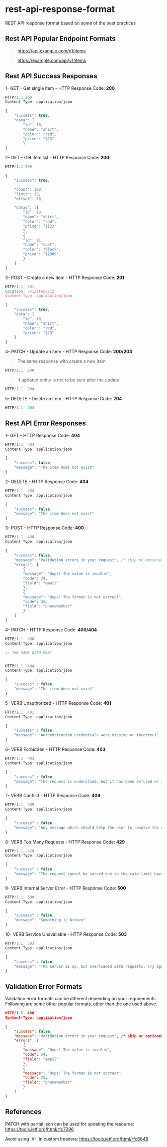 # rest-api-response-format
REST API response format based on some of the best practices

## Rest API Popular Endpoint Formats

> https://api.example.com/v1/items

> https://example.com/api/v1/items

## Rest API Success Responses

1- GET - Get single item - HTTP Response Code: **200**
```javascript
HTTP/1.1 200
Content-Type: application/json

{
    "success": true,
    "data": {
        "id": 10,
        "name": "shirt",
        "color": "red",
        "price": "$23"
        }
}

```
2- GET - Get item list - HTTP Response Code: **200**
```javascript
HTTP/1.1 200

{
    "success": true,

    "count": 100,
    "limit": 20,
    "offset": 30,

    "datas": [{
        "id": 10,
        "name": "shirt",
        "color": "red",
        "price": "$123"
        },
        {
        "id": 11,
        "name": "coat",
        "color": "black",
        "price": "$2300"
        }
    ]
}
```

3- POST - Create a new item - HTTP Response Code: **201**
```javascript
HTTP/1.1  201
Location: /v1/items/12
Content-Type: application/json

{
    "success": true,
    "data": {
        "id": 10,
        "name": "shirt",
        "color": "red",
        "price": "$23"
    }
}
```
4- PATCH - Update an item - HTTP Response Code: **200/204**

> The same response with create a new item

```javascript
HTTP/1.1  200
```

> If updated entity is not to be sent after the update

```javascript
HTTP/1.1  204
```

5- DELETE - Delete an item - HTTP Response Code: **204**
```javascript
HTTP/1.1  204
```


## Rest API Error Responses

1- GET - HTTP Response Code: **404**

```javascript
HTTP/1.1  404
Content-Type: application/json

{
    "success": false,
    "message": "The item does not exist"
}
```
2- DELETE - HTTP Response Code: **404**
```javascript
HTTP/1.1  404
Content-Type: application/json

{
    "success": false,
    "message": "The item does not exist"
}
```
3- POST -  HTTP Response Code: **400**
```javascript
HTTP/1.1  400
Content-Type: application/json

{
    "success": false,
    "message": "Validation errors in your request", /* skip or optional error message */
    "errors": [
        {
        "message": "Oops! The value is invalid",
        "code": 34,
        "field": "email"
        },
        {
        "message": "Oops! The format is not correct",
        "code": 35,
        "field": "phoneNumber"
        }
    ]
}
```
4- PATCH -  HTTP Response Code: **400/404**
```javascript
HTTP/1.1  400
Content-Type: application/json

// THE SAME WITH POST


HTTP/1.1  404
Content-Type: application/json

{
    "success" : false,
    "message": "The item does not exist"
}
```
5- VERB Unauthorized - HTTP Response Code: **401**
```javascript
HTTP/1.1  401
Content-Type: application/json

{
    "success" : false,
    "message": "Authentication credentials were missing or incorrect"
}
```
6- VERB Forbidden - HTTP Response Code: **403**
```javascript
HTTP/1.1  403
Content-Type: application/json

{
    "success" : false,
    "message": "The request is understood, but it has been refused or access is not allowed"
}
```
7- VERB Conflict - HTTP Response Code: **409**
```javascript
HTTP/1.1  409
Content-Type: application/json

{
    "success" : false,
    "message": "Any message which should help the user to resolve the conflict"
}
```
8- VERB Too Many Requests - HTTP Response Code: **429**
```javascript
HTTP/1.1  429
Content-Type: application/json

{
    "success" : false,
    "message": "The request cannot be served due to the rate limit having been exhausted for the resource"
}
```
9- VERB Internal Server Error - HTTP Response Code: **500**
```javascript
HTTP/1.1  500
Content-Type: application/json

{
    "success" : false,
    "message": "Something is broken"
}
```
10- VERB Service Unavailable - HTTP Response Code: **503**
```javascript
HTTP/1.1  503
Content-Type: application/json

{
    "success" : false,
    "message": "The server is up, but overloaded with requests. Try again later!"
}
```
## Validation Error Formats

Validation error formats can be different depending on your requirements. Following are some other popular formats, other than the one used above.

```json
HTTP/1.1  400
Content-Type: application/json

{
    "success": false,
    "message": "Validation errors in your request", /* skip or optional error message */
    "errors": [
        {
        "message": "Oops! The value is invalid",
        "code": 34,
        "field": "email"
        },
        {
        "message": "Oops! The format is not correct",
        "code": 35,
        "field": "phoneNumber"
        }
    ]
}
```

## References
PATCH with partial json can be used for updating the resource: https://tools.ietf.org/html/rfc7396

Avoid using 'X-' in custom headers: https://tools.ietf.org/html/rfc6648
